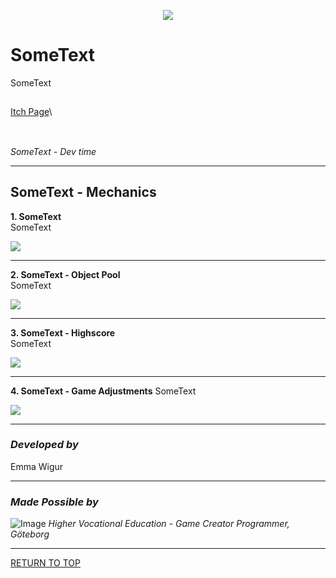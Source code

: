 <a name="TOP"></a>

<p align="center">
  <img src=https://github.com/ewigur/Portfolio/blob/main/Pond%20Hopper/GIFs/PH.gif />
</p>


# SomeText
SomeText

## 
[Itch Page](https://ewigur.itch.io/pond-hopper)\
## 


 \
*SomeText - Dev time*
_____________________________________________________________________________________

## SomeText - Mechanics

**1. SomeText**\
SomeText

![](https://github.com/ewigur/Portfolio/blob/main/Pond%20Hopper/GIFs/PH_GamePlay.gif)

_____________________________________________________________________________________

**2. SomeText - Object Pool**\
SomeText

![](https://github.com/ewigur/Portfolio/blob/main/Pond%20Hopper/GIFs/PH_ObjectPool.gif)

_____________________________________________________________________________________

**3. SomeText - Highscore**\
SomeText

![](https://github.com/ewigur/Portfolio/blob/main/Pond%20Hopper/GIFs/PH_HS.gif)

_____________________________________________________________________________________

**4. SomeText - Game Adjustments**
SomeText

![](https://github.com/ewigur/Portfolio/blob/main/Pond%20Hopper/GIFs/Sliders.gif)

_____________________________________________________________________________________
### *Developed by*
Emma Wigur
_____________________________________________________________________________________
### *Made Possible by*
![Image](https://github.com/ewigur/Portfolio/blob/main/ThumbNails/Yrgo.png)
*Higher Vocational Education - Game Creator Programmer, Göteborg*
_____________________________________________________________________________________

[RETURN TO TOP](#TOP)
             <a name="TOP"></a>  
